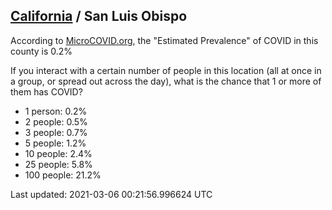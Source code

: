 
## [California](/united-states/california) / San Luis Obispo

According to [MicroCOVID.org](http://microcovid.org),
the "Estimated Prevalence" of COVID in this county is 0.2%

If you interact with a certain number of people in this location
(all at once in a group, or spread out across the day), what is the chance that
1 or more of them has COVID?

- 1 person: 0.2%
- 2 people: 0.5%
- 3 people: 0.7%
- 5 people: 1.2%
- 10 people: 2.4%
- 25 people: 5.8%
- 100 people: 21.2%

Last updated: 2021-03-06 00:21:56.996624 UTC
